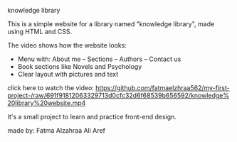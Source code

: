 knowledge library

This is a simple website for a library named "knowledge library", made using HTML and CSS.

The video shows how the website looks:
- Menu with: About me – Sections – Authors – Contact us
- Book sections like Novels and Psychology
- Clear layout with pictures and text

click here to watch the video: 
https://github.com/fatmaelzhraa562/my-first-project-/raw/691f91812063329713d0cfc32d6f68539b656592/knowledge%20library%20website.mp4

It's a small project to learn and practice front-end design.

made by: Fatma Alzahraa Ali Aref 
